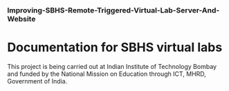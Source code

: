 ### Improving-SBHS-Remote-Triggered-Virtual-Lab-Server-And-Website
Documentation for SBHS virtual labs
===================================
This project is being carried out at Indian Institute of Technology Bombay and funded by the National Mission on Education through ICT, MHRD, Government of India.
